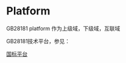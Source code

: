 # Platform

GB28181 platform 作为上级域，下级域，互联域

GB28181技术平台，参见：

 [国标平台](https://github.com/usecsharp/GB28181.Platform2016)
